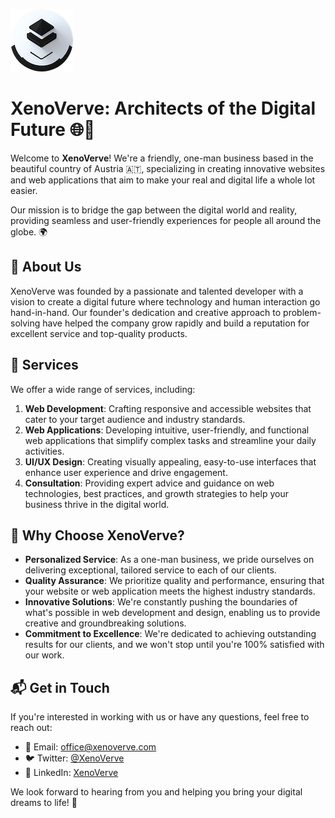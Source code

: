 ![XenoVerve Logo](/profile/logo.png)

# XenoVerve: Architects of the Digital Future 🌐🚀

Welcome to **XenoVerve**! We're a friendly, one-man business based in the beautiful country of Austria 🇦🇹, specializing in creating innovative websites and web applications that aim to make your real and digital life a whole lot easier.

Our mission is to bridge the gap between the digital world and reality, providing seamless and user-friendly experiences for people all around the globe. 🌍

## 🌟 About Us

XenoVerve was founded by a passionate and talented developer with a vision to create a digital future where technology and human interaction go hand-in-hand. Our founder's dedication and creative approach to problem-solving have helped the company grow rapidly and build a reputation for excellent service and top-quality products.

## 💼 Services

We offer a wide range of services, including:

1. **Web Development**: Crafting responsive and accessible websites that cater to your target audience and industry standards.
2. **Web Applications**: Developing intuitive, user-friendly, and functional web applications that simplify complex tasks and streamline your daily activities.
3. **UI/UX Design**: Creating visually appealing, easy-to-use interfaces that enhance user experience and drive engagement.
4. **Consultation**: Providing expert advice and guidance on web technologies, best practices, and growth strategies to help your business thrive in the digital world.

## 🚀 Why Choose XenoVerve?

- **Personalized Service**: As a one-man business, we pride ourselves on delivering exceptional, tailored service to each of our clients.
- **Quality Assurance**: We prioritize quality and performance, ensuring that your website or web application meets the highest industry standards.
- **Innovative Solutions**: We're constantly pushing the boundaries of what's possible in web development and design, enabling us to provide creative and groundbreaking solutions.
- **Commitment to Excellence**: We're dedicated to achieving outstanding results for our clients, and we won't stop until you're 100% satisfied with our work.

## 📬 Get in Touch

If you're interested in working with us or have any questions, feel free to reach out:

- 📧 Email: [office@xenoverve.com](mailto:office@xenoverve.com)
- 🐦 Twitter: [@XenoVerve](https://twitter.com/XenoVerveAT)
- 💼 LinkedIn: [XenoVerve](https://www.linkedin.com/company/xenoverve)

We look forward to hearing from you and helping you bring your digital dreams to life! 🎉
